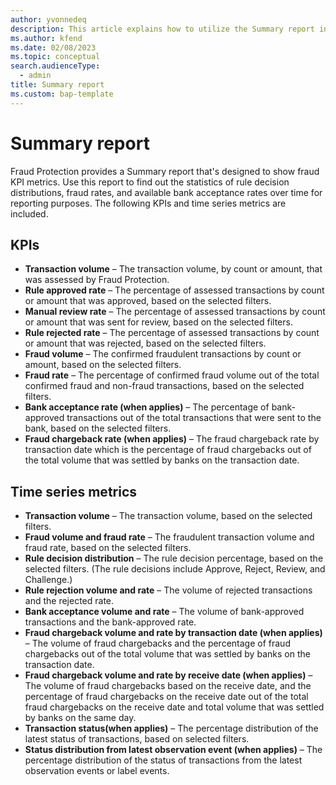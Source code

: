 ```yaml
---
author: yvonnedeq
description: This article explains how to utilize the Summary report in Microsoft Dynamics 365 Fraud Protection.
ms.author: kfend
ms.date: 02/08/2023
ms.topic: conceptual
search.audienceType:
  - admin
title: Summary report
ms.custom: bap-template
---
```


# Summary report

Fraud Protection provides a Summary report that's designed to show fraud KPI metrics. Use this report to find out the statistics of rule decision distributions, fraud rates, and available bank acceptance rates over time for reporting purposes. The following KPIs and time series metrics are included.

## KPIs
- **Transaction volume** – The transaction volume, by count or amount, that was assessed by Fraud Protection.
- **Rule approved rate** – The percentage of assessed transactions by count or amount that was approved, based on the selected filters.
- **Manual review rate** – The percentage of assessed transactions by count or amount that was sent for review, based on the selected filters.
- **Rule rejected rate** – The percentage of assessed transactions by count or amount that was rejected, based on the selected filters.
- **Fraud volume** – The confirmed fraudulent transactions by count or amount, based on the selected filters.
- **Fraud rate** – The percentage of confirmed fraud volume out of the total confirmed fraud and non-fraud transactions, based on the selected filters.
- **Bank acceptance rate (when applies)** – The percentage of bank-approved transactions out of the total transactions that were sent to the bank, based on the selected filters.
- **Fraud chargeback rate (when applies)** – The fraud chargeback rate by transaction date which is the percentage of fraud chargebacks out of the total volume that was settled by banks on the transaction date.

## Time series metrics
- **Transaction volume** – The transaction volume, based on the selected filters.
- **Fraud volume and fraud rate** – The fraudulent transaction volume and fraud rate, based on the selected filters.
- **Rule decision distribution** – The rule decision percentage, based on the selected filters. (The rule decisions include Approve, Reject, Review, and Challenge.)
- **Rule rejection volume and rate** – The volume of rejected transactions and the rejected rate.
- **Bank acceptance volume and rate** – The volume of bank-approved transactions and the bank-approved rate.
- **Fraud chargeback volume and rate by transaction date (when applies)** – The volume of fraud chargebacks and the percentage of fraud chargebacks out of the total volume that was settled by banks on the transaction date.
- **Fraud chargeback volume and rate by receive date (when applies)** – The volume of fraud chargebacks based on the receive date, and the percentage of fraud chargebacks on the receive date out of the total fraud chargebacks on the receive date and total volume that was settled by banks on the same day.
- **Transaction status(when applies)** – The percentage distribution of the latest status of transactions, based on selected filters.
- **Status distribution from latest observation event (when applies)** – The percentage distribution of the status of transactions from the latest observation events or label events.
